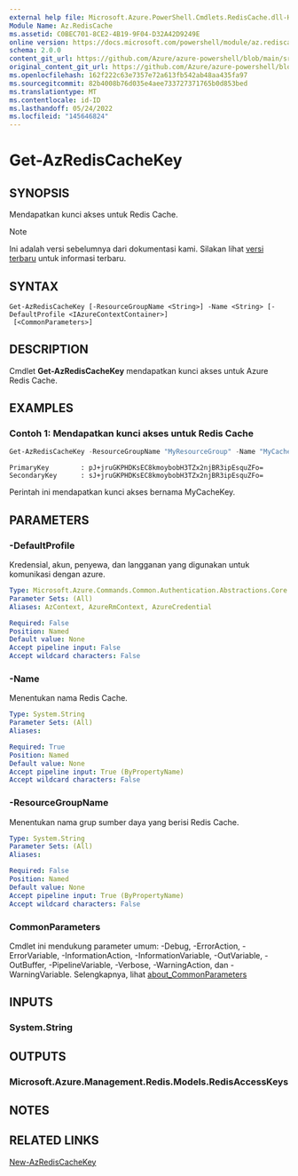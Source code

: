 ```yaml
---
external help file: Microsoft.Azure.PowerShell.Cmdlets.RedisCache.dll-Help.xml
Module Name: Az.RedisCache
ms.assetid: C0BEC701-8CE2-4B19-9F04-D32A42D9249E
online version: https://docs.microsoft.com/powershell/module/az.rediscache/get-azrediscachekey
schema: 2.0.0
content_git_url: https://github.com/Azure/azure-powershell/blob/main/src/RedisCache/RedisCache/help/Get-AzRedisCacheKey.md
original_content_git_url: https://github.com/Azure/azure-powershell/blob/main/src/RedisCache/RedisCache/help/Get-AzRedisCacheKey.md
ms.openlocfilehash: 162f222c63e7357e72a613fb542ab48aa435fa97
ms.sourcegitcommit: 82b4008b76d035e4aee733727371765b0d853bed
ms.translationtype: MT
ms.contentlocale: id-ID
ms.lasthandoff: 05/24/2022
ms.locfileid: "145646824"
---
```

# Get-AzRedisCacheKey

## SYNOPSIS
Mendapatkan kunci akses untuk Redis Cache.

> [!NOTE]
>Ini adalah versi sebelumnya dari dokumentasi kami. Silakan lihat [versi terbaru](/powershell/module/az.rediscache/get-azrediscachekey) untuk informasi terbaru.

## SYNTAX

```
Get-AzRedisCacheKey [-ResourceGroupName <String>] -Name <String> [-DefaultProfile <IAzureContextContainer>]
 [<CommonParameters>]
```

## DESCRIPTION
Cmdlet **Get-AzRedisCacheKey** mendapatkan kunci akses untuk Azure Redis Cache.

## EXAMPLES

### Contoh 1: Mendapatkan kunci akses untuk Redis Cache
```powershell
Get-AzRedisCacheKey -ResourceGroupName "MyResourceGroup" -Name "MyCacheKey"
```

```output
PrimaryKey        : pJ+jruGKPHDKsEC8kmoybobH3TZx2njBR3ipEsquZFo=
SecondaryKey      : sJ+jruGKPHDKsEC8kmoybobH3TZx2njBR3ipEsquZFo=
```

Perintah ini mendapatkan kunci akses bernama MyCacheKey.

## PARAMETERS

### -DefaultProfile
Kredensial, akun, penyewa, dan langganan yang digunakan untuk komunikasi dengan azure.

```yaml
Type: Microsoft.Azure.Commands.Common.Authentication.Abstractions.Core.IAzureContextContainer
Parameter Sets: (All)
Aliases: AzContext, AzureRmContext, AzureCredential

Required: False
Position: Named
Default value: None
Accept pipeline input: False
Accept wildcard characters: False
```

### -Name
Menentukan nama Redis Cache.

```yaml
Type: System.String
Parameter Sets: (All)
Aliases:

Required: True
Position: Named
Default value: None
Accept pipeline input: True (ByPropertyName)
Accept wildcard characters: False
```

### -ResourceGroupName
Menentukan nama grup sumber daya yang berisi Redis Cache.

```yaml
Type: System.String
Parameter Sets: (All)
Aliases:

Required: False
Position: Named
Default value: None
Accept pipeline input: True (ByPropertyName)
Accept wildcard characters: False
```

### CommonParameters
Cmdlet ini mendukung parameter umum: -Debug, -ErrorAction, -ErrorVariable, -InformationAction, -InformationVariable, -OutVariable, -OutBuffer, -PipelineVariable, -Verbose, -WarningAction, dan -WarningVariable. Selengkapnya, lihat [about_CommonParameters](http://go.microsoft.com/fwlink/?LinkID=113216)

## INPUTS

### System.String

## OUTPUTS

### Microsoft.Azure.Management.Redis.Models.RedisAccessKeys

## NOTES

## RELATED LINKS

[New-AzRedisCacheKey](./New-AzRedisCacheKey.md)


